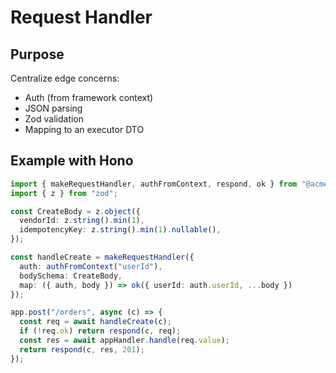 # Request Handler

## Purpose
Centralize edge concerns:
- Auth (from framework context)
- JSON parsing
- Zod validation
- Mapping to an executor DTO

## Example with Hono

```ts
import { makeRequestHandler, authFromContext, respond, ok } from "@acme/sdk-lite";
import { z } from "zod";

const CreateBody = z.object({
  vendorId: z.string().min(1),
  idempotencyKey: z.string().min(1).nullable(),
});

const handleCreate = makeRequestHandler({
  auth: authFromContext("userId"),
  bodySchema: CreateBody,
  map: ({ auth, body }) => ok({ userId: auth.userId, ...body })
});

app.post("/orders", async (c) => {
  const req = await handleCreate(c);
  if (!req.ok) return respond(c, req);
  const res = await appHandler.handle(req.value);
  return respond(c, res, 201);
});
```
